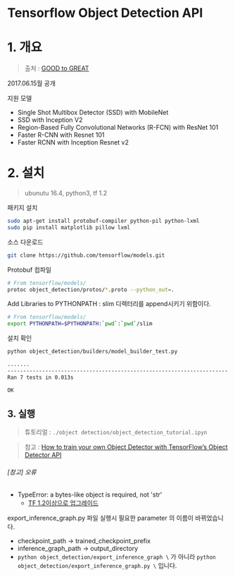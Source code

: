 # Tensorflow Object Detection API 

# 1. 개요
> 출처 : [GOOD to GREAT](http://goodtogreate.tistory.com/entry/Tensorflow-Object-Detection-API-SSD-FasterRCNN)


2017.06.15월 공개 

지원 모델 
- Single Shot Multibox Detector (SSD) with MobileNet
- SSD with Inception V2
- Region-Based Fully Convolutional Networks (R-FCN) with ResNet 101
- Faster R-CNN with Resnet 101
- Faster RCNN with Inception Resnet v2

# 2. 설치 

>ubunutu 16.4, python3, tf 1.2

패키지 설치 
```bash
sudo apt-get install protobuf-compiler python-pil python-lxml 
sudo pip install matplotlib pillow lxml 

```

소스 다운로드 
```bash 
git clone https://github.com/tensorflow/models.git
```

Protobuf 컴파일 
```bash
# From tensorflow/models/
protoc object_detection/protos/*.proto --python_out=.
```

Add Libraries to PYTHONPATH : slim 디렉터리를 append시키기 위함이다.
```bash
# From tensorflow/models/
export PYTHONPATH=$PYTHONPATH:`pwd`:`pwd`/slim
```

설치 확인 
```bash 
python object_detection/builders/model_builder_test.py

.......
----------------------------------------------------------------------
Ran 7 tests in 0.013s

OK
```

## 3. 실행 

> 튜토리얼 : `./object detection/object_detection_tutorial.ipyn`

> 참고 : [How to train your own Object Detector with TensorFlow’s Object Detector API](https://medium.com/towards-data-science/how-to-train-your-own-object-detector-with-tensorflows-object-detector-api-bec72ecfe1d9)



###### [참고] 오류 

- TypeError: a bytes-like object is required, not 'str'
    - [TF 1.2이상으로 업그레이드](https://github.com/datitran/Object-Detector-App/issues/2)

export_inference_graph.py 파일 실행시 필요한 parameter 의 이름이 바뀌었습니다. 
- checkpoint_path -> trained_checkpoint_prefix 
- inference_graph_path -> output_directory 
- `python object_detection/export_inference_graph \` 가 아니라 `python object_detection/export_inference_graph.py \` 입니다.


